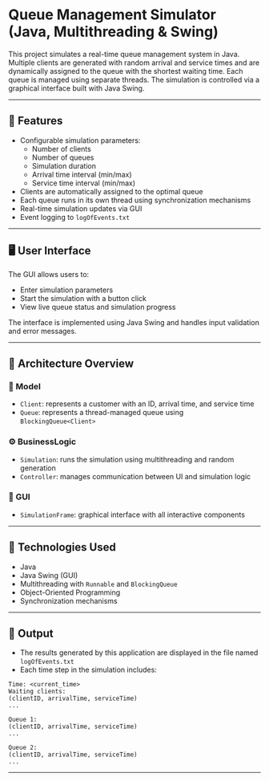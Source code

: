 # Queue Management Simulator (Java, Multithreading & Swing)

This project simulates a real-time queue management system in Java. Multiple clients are generated with random arrival and service times and are dynamically assigned to the queue with the shortest waiting time. Each queue is managed using separate threads. The simulation is controlled via a graphical interface built with Java Swing.

---

## 🧠 Features

- Configurable simulation parameters:
  - Number of clients
  - Number of queues
  - Simulation duration
  - Arrival time interval (min/max)
  - Service time interval (min/max)
- Clients are automatically assigned to the optimal queue
- Each queue runs in its own thread using synchronization mechanisms
- Real-time simulation updates via GUI
- Event logging to `logOfEvents.txt`

---

## 🖥️ User Interface

The GUI allows users to:
- Enter simulation parameters
- Start the simulation with a button click
- View live queue status and simulation progress

The interface is implemented using Java Swing and handles input validation and error messages.

---

## 🧩 Architecture Overview

### 🧪 Model
- `Client`: represents a customer with an ID, arrival time, and service time
- `Queue`: represents a thread-managed queue using `BlockingQueue<Client>`

### ⚙️ BusinessLogic
- `Simulation`: runs the simulation using multithreading and random generation
- `Controller`: manages communication between UI and simulation logic

### 🎨 GUI
- `SimulationFrame`: graphical interface with all interactive components

---

## 🔧 Technologies Used

- Java
- Java Swing (GUI)
- Multithreading with `Runnable` and `BlockingQueue`
- Object-Oriented Programming
- Synchronization mechanisms

---

## 📁 Output

 - The results generated by this application are displayed in the file named `logOfEvents.txt`
 - Each time step in the simulation includes:
```
Time: <current_time>
Waiting clients:
(clientID, arrivalTime, serviceTime)
...

Queue 1:
(clientID, arrivalTime, serviceTime)
...

Queue 2:
(clientID, arrivalTime, serviceTime)
...
```
---

